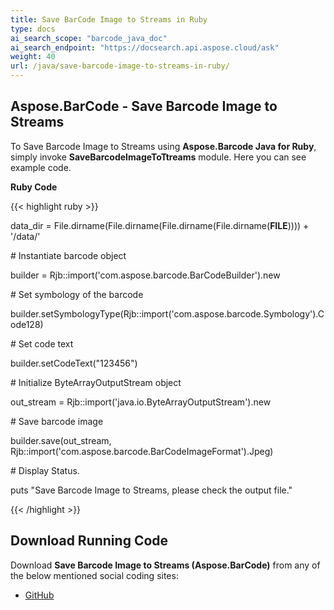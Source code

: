 ```yaml
---
title: Save BarCode Image to Streams in Ruby
type: docs
ai_search_scope: "barcode_java_doc"
ai_search_endpoint: "https://docsearch.api.aspose.cloud/ask"
weight: 40
url: /java/save-barcode-image-to-streams-in-ruby/
---
```


## **Aspose.BarCode - Save Barcode Image to Streams**
To Save Barcode Image to Streams using **Aspose.Barcode Java for Ruby**, simply invoke **SaveBarcodeImageToTtreams** module. Here you can see example code.

**Ruby Code**

{{< highlight ruby >}}

 data_dir = File.dirname(File.dirname(File.dirname(File.dirname(__FILE__)))) + '/data/'



\# Instantiate barcode object

builder = Rjb::import('com.aspose.barcode.BarCodeBuilder').new

\# Set symbology of the barcode

builder.setSymbologyType(Rjb::import('com.aspose.barcode.Symbology').Code128)

\# Set code text

builder.setCodeText("123456")

\# Initialize ByteArrayOutputStream object

out_stream = Rjb::import('java.io.ByteArrayOutputStream').new

\# Save barcode image

builder.save(out_stream, Rjb::import('com.aspose.barcode.BarCodeImageFormat').Jpeg)

\# Display Status.

puts "Save Barcode Image to Streams, please check the output file."

{{< /highlight >}}
## **Download Running Code**
Download **Save Barcode Image to Streams (Aspose.BarCode)** from any of the below mentioned social coding sites:

- [GitHub](https://github.com/aspose-barcode/Aspose.BarCode-for-Java/blob/master/Plugins/Aspose_Barcode_Java_for_Ruby/lib/asposebarcodejava/BarcodeImage/savebarcodeimagetostreams.rb)

